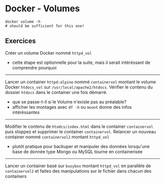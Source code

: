 # Docker - Volumes

```
docker volume -h
# should be sufficient for this one! 
```

## Exercices

Créer un volume Docker nommé `httpd_vol` 

- cette étape est optionnelle pour la suite, mais il serait intéréssant de comprendre pourquoi

---

Lancer un container `httpd:alpine` nommé `containervol` montant le volume Docker `htdocs_vol` sur `/usr/local/apache2/htdocs`. Vérifier le contenu du dossier `htdocs` dans le container une fois démarré. 

- que se passe-t-il si le Volume n'existe pas au préalable?
- afficher les montages avec `df -h` ou `mount` donne des infos intéréssantes  

---

Modifier le contenu de `htodcs/index.html` dans le container `containervol` puis stoppez et supprimer le container `containervol`. Relancer un nouveau container nommé `containervol2` montant `httpd_vol`

- plutôt pratique pour backuper et manipuler des données lorsqu'une base de donnée type Mongo ou MySQL tourne en containerisée

---

Lancer un container basé sur `busybox` montant `httpd_vol` en parallèle 
de `containervol2` et faites des manipulations sur le fichier dans chacun des containers
